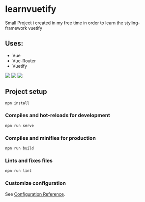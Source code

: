 # learnvuetify

<p>Small Project i created in my free time in order to learn the styling-framework vuetify</p>

<h2>Uses:</h2>
<ul>
  <li>Vue</li>
  <li>Vue-Router</li>  
  <li>Vuetify</li>  
</ul>

<img src="https://user-images.githubusercontent.com/81465646/127073122-4564f32f-bef1-4c7a-a5e6-f2b54b336632.PNG">
<img src="https://user-images.githubusercontent.com/81465646/127073389-f4f33410-8b35-49cc-a6d6-f4b535825fde.png">
<img src="https://user-images.githubusercontent.com/81465646/127073424-f3244db6-15d1-4142-8424-d42229387da7.png">


## Project setup
```
npm install
```

### Compiles and hot-reloads for development
```
npm run serve
```

### Compiles and minifies for production
```
npm run build
```

### Lints and fixes files
```
npm run lint
```

### Customize configuration
See [Configuration Reference](https://cli.vuejs.org/config/).






